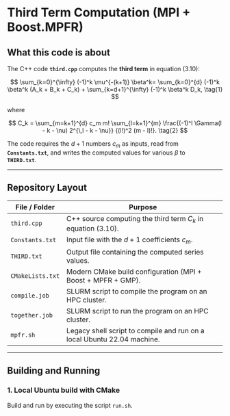 # Third Term Computation (MPI + Boost.MPFR)

## What this code is about

The C++ code **`third.cpp`** computes the **third term** in equation (3.10):

$$
\sum_{k=0}^{\infty} (-1)^k \mu^{-(k+1)} \beta^k=
\sum_{k=0}^{d} (-1)^k \beta^k (A_k + B_k + C_k)
+
\sum_{k=d+1}^{\infty} (-1)^k \beta^k D_k,
\tag{1}
$$

where

$$
C_k =
\sum_{m=k+1}^{d} c_m m!
\sum_{l=k+1}^{m}
\frac{(-1)^l \Gamma(l - k - \nu) 2^{\,l - k - \nu}}
     {(l!)^2 (m - l)!}.
\tag{2}
$$

The code requires the $d + 1$ numbers $c_m$ as inputs, read from  
**`Constants.txt`**, and writes the computed values for various $\beta$ to  
**`THIRD.txt`**.

---

## Repository Layout

| File / Folder     | Purpose                                                                 |
|-------------------|-------------------------------------------------------------------------|
| `third.cpp`       | C++ source computing the third term $C_k$ in equation (3.10).           |
| `Constants.txt`   | Input file with the $d + 1$ coefficients $c_m$.                          |
| `THIRD.txt`       | Output file containing the computed series values.                      |
| `CMakeLists.txt`  | Modern CMake build configuration (MPI + Boost + MPFR + GMP).            |
| `compile.job`     | SLURM script to compile the program on an HPC cluster.                  |
| `together.job`    | SLURM script to run the program on an HPC cluster.                      |
| `mpfr.sh`         | Legacy shell script to compile and run on a local Ubuntu 22.04 machine. |

---

## Building and Running

### 1. Local Ubuntu build with CMake

Build and run by executing the script `run.sh`. 
